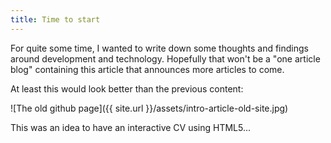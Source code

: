 ```yaml
---
title: Time to start
---
```


For quite some time, I wanted to write down some thoughts and findings around development and technology. Hopefully that won't be a "one article blog" containing this article that announces more articles to come.

At least this would look better than the previous content:

![The old github page]({{ site.url }}/assets/intro-article-old-site.jpg)

This was an idea to have an interactive CV using HTML5...

